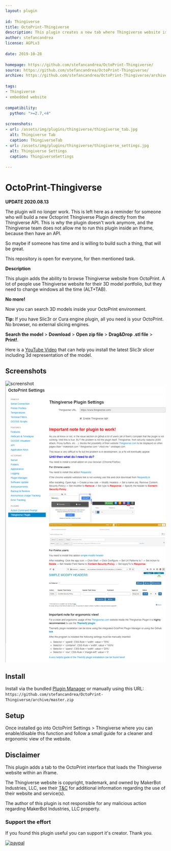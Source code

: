 ```yaml
---
layout: plugin

id: Thingiverse
title: OctoPrint-Thingiverse
description: This plugin creates a new tab where Thingiverse website is embedded.
author: stefancandrea
license: AGPLv3

date: 2019-10-28

homepage: https://github.com/stefancandrea/OctoPrint-Thingiverse/
source: https://github.com/stefancandrea/OctoPrint-Thingiverse/
archive: https://github.com/stefancandrea/OctoPrint-Thingiverse/archive/master.zip

tags:
- Thingiverse
- embedded website

compatibility:
  python: ">=2.7,<4"

screenshots:
- url: /assets/img/plugins/thingiverse/thingiverse_tab.jpg
  alt: Thingiverse Tab
  caption: ThingiverseTab
- url: /assets/img/plugins/thingiverse/thingiverse_settings.jpg
  alt: Thingiverse Settings
  caption: ThingiverseSettings
  
---
```


# OctoPrint-Thingiverse

**UPDATE 2020.08.13**

The plugin will no longer work. This is left here as a reminder for someone who will build a new Octoprint Thingiverse Plugin directly from the Thingiverse API.
This is why the plugin doesn't work anymore, and the Thingiverse team does not allow me to run this plugin inside an iframe, because then have an API.

So maybe if someone has time and is willing to build such a thing, that will be great.

This repository is open for everyone, for then mentioned task.


**Description**

This plugin adds the ability to browse Thingiverse website from OctoPrint. 
A lot of people use Thingiverse website for their 3D model portfolio, but they need 
to change windows all the time (ALT+TAB).

**No more!**

Now you can search 3D models inside your OctoPrint environment.

**Tip:**
If you have Slic3r or Cura engine plugin, all you need is your OctoPrint. No browser, no external slicing engines. 

**Search the model** > **Download**  > **Open zip file** > **Drag&Drop .stl file** > **Print!**.

Here is a [YouTube Video](https://www.youtube.com/watch?v=0I_BIR36Grk) that can help you install the latest Slic3r slicer including 3d representation of the model.

## Screenshots

![screenshot](/assets/img/plugins/thingiverse/thingiverse_tab.jpg)
![screenshot](/assets/img/plugins/thingiverse/thingiverse_settings.jpg)

## Install

Install via the bundled [Plugin Manager](https://docs.octoprint.org/en/master/bundledplugins/pluginmanager.html) or manually using this URL:
    ```
        https://github.com/stefancandrea/OctoPrint-Thingiverse/archive/master.zip
    ```
## Setup

Once installed go into OctoPrint Settings > Thingiverse where you can enable/disable this function and follow a small guide for a cleaner and ergonomic view of the website.   

## Disclaimer

This plugin adds a tab to the OctoPrint interface that loads the Thingiverse website within an iframe.

The Thingiverse website is copyright, trademark, and owned by MakerBot Industries, LLC, see their [T&C](https://www.makerbot.com/legal/terms/) for additional information regarding the use of their website and service(s).

The author of this plugin is not responsible for any malicious action regarding MakerBot Industries, LLC property.

### Support the effort
If you found this plugin useful you can support it's creator. 
Thank you.

[![paypal](/assets/img/plugins/thingiverse/paypal-support.png)](https://paypal.me/stefancandrea)
